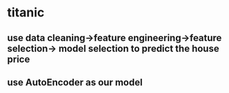 # titanic
## use data cleaning->feature engineering->feature selection-> model selection to predict the house price
## use AutoEncoder as our model
